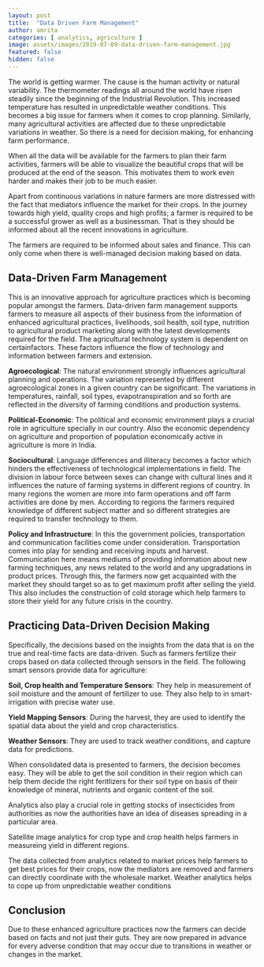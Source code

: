 ```yaml
---
layout: post
title:  "Data Driven Farm Management"
author: amrita
categories: [ analytics, agriculture ]
image: assets/images/2019-07-09-data-driven-farm-management.jpg
featured: false
hidden: false
---
```


The world is getting warmer. The cause is the human activity or natural variability. The thermometer readings all around the world have risen steadily since the beginning of the Industrial Revolution. This increased temperature has resulted in unpredictable weather conditions. This becomes a big issue for farmers when it comes to crop planning. Similarly, many agricultural activities are affected due to these unpredictable variations in weather. So there is a need for decision making, for enhancing farm performance.

When all the data will be available for the farmers to plan their farm activities, farmers will be able to visualize the beautiful crops that will be produced at the end of the season. This motivates them to work even harder and makes their job to be much easier. 

Apart from continuous variations in nature farmers are more distressed with the fact that mediators influence the market for their crops. In the journey towards high yield, quality crops and high profits; a farmer is required to be a successful grower as well as a businessman.  That is they should be informed about all the recent innovations in agriculture.

The farmers are required to be informed about sales and finance. This can only come when there is well-managed decision making based on data.

## Data-Driven Farm Management

This is an innovative approach for agriculture practices which is becoming popular amongst the farmers. Data-driven farm management supports farmers to measure all aspects of their business from the information of enhanced agricultural practices, livelihoods, soil health, soil type, nutrition to agricultural product marketing along with the latest developments required for the field. The agricultural technology system is dependent on certainfactors. These factors influence the flow of technology and information between farmers and extension.

**Agroecological**: The natural environment strongly influences agricultural planning and operations. The variation represented by different agroecological zones in a given country can be significant. The variations in temperatures, rainfall, soil types, evapotranspiration and so forth are reflected in the diversity of farming conditions and production systems.

**Political-Economic**: The political and economic environment plays a crucial role in agriculture specially in our country. Also the economic dependency on agriculture and proportion of population economically active in agriculture is more in India.

**Sociocultural**: Language differences and illiteracy becomes a factor which hinders the effectiveness of technological implementations in field. The division in labour force between sexes can change with cultural lines and it influences the nature of farming systems in different regions of country. In many regions the women are more into farm operations and off farm activities are done by men. According to regions the farmers required knowledge of different subject matter and so different strategies are required to transfer technology to them.

**Policy and Infrastructure**: In this the government policies, transportation and communication facilities come under consideration. Transportation comes into play for sending and receiving inputs and harvest. Communication here means mediums of providing information about new farming techniques, any news related to the world and any upgradations in product prices.  Through this, the farmers now get acquainted with the market they should target so as to get maximum profit after selling the yield. This also includes the construction of cold storage which help farmers to store their yield for any future crisis in the country.

## Practicing Data-Driven Decision Making

Specifically, the decisions based on the insights from the data that is on the true and real-time facts are data-driven. Such as farmers fertilize their crops based on data collected through sensors in the field. The following smart sensors provide data for agriculture:

**Soil, Crop health and Temperature Sensors**: They help in measurement of soil moisture and the amount of fertilizer to use. They also help to in smart-irrigation with precise water use.

**Yield Mapping Sensors**: During the harvest, they are used to identify the spatial data about the yield and crop characteristics.

**Weather Sensors**: They are used to track weather conditions, and capture data for predictions.

When consolidated data is presented to farmers, the decision becomes easy. They will be able to get the soil condition in their region which can help them  decide the right feritlizers for their soil type on basis of their knowledge of mineral, nutrients and organic content of the soil.

Analytics also play a crucial role in getting stocks of insecticides from authorities as now the authorities have an idea of diseases spreading in a particular area.

Satellite image analytics for crop type and crop health helps farmers in measureing yield in different regions.

The data collected from analytics related to market prices help farmers to get best prices for their crops, now the mediators are removed and farmers can directly coordinate with the wholesale market.
Weather analytics helps to cope up from unpredictable weather conditions

## Conclusion

Due to these enhanced agriculture practices now the farmers can decide based on facts and not just their guts. They are now prepared in advance for every adverse condition that may occur due to transitions in weather or changes in the market.

